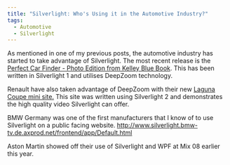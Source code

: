 ```yaml
---
title: "Silverlight: Who's Using it in the Automotive Industry?"
tags:
  - Automotive
  - Silverlight
---
```


As mentioned in one of my previous posts, the automotive industry has started to take advantage of Silverlight. The most recent release is the <a href=" http://www.kbb.com/pcfphoto" target="_blank">Perfect Car Finder - Photo Edition from Kelley Blue Book</a>. This has been written in Silverlight 1 and utilises DeepZoom technology.

Renault have also taken advantage of DeepZoom with their new <a href="http://www.laguna-coupe.com/silverlight" target="_blank">Laguna Coupe mini site.</a> This site was written using Silverlight 2 and demonstrates the high quality video Silverlight can offer.

BMW Germany was one of the first manufacturers that I know of to use Silverlight on a public facing website. <a title="http://www.silverlight.bmw-tv.de.axprod.net/frontend/app/Default.html" href="http://www.silverlight.bmw-tv.de.axprod.net/frontend/app/Default.html">http://www.silverlight.bmw-tv.de.axprod.net/frontend/app/Default.html</a>

Aston Martin showed off their use of Silverlight and WPF at Mix 08 earlier this year. 